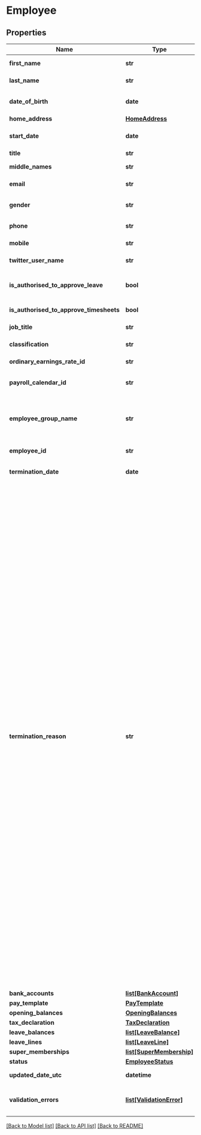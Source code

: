 # Employee

## Properties
Name | Type | Description | Notes
------------ | ------------- | ------------- | -------------
**first_name** | **str** | First name of employee | 
**last_name** | **str** | Last name of employee | 
**date_of_birth** | **date** | Date of birth of the employee (YYYY-MM-DD) | 
**home_address** | [**HomeAddress**](HomeAddress.md) |  | [optional] 
**start_date** | **date** | Start date for an employee (YYYY-MM-DD) | [optional] 
**title** | **str** | Title of the employee | [optional] 
**middle_names** | **str** | Middle name(s) of the employee | [optional] 
**email** | **str** | The email address for the employee | [optional] 
**gender** | **str** | The employee’s gender. See Employee Gender | [optional] 
**phone** | **str** | Employee phone number | [optional] 
**mobile** | **str** | Employee mobile number | [optional] 
**twitter_user_name** | **str** | Employee’s twitter name | [optional] 
**is_authorised_to_approve_leave** | **bool** | Authorised to approve other employees&#39; leave requests | [optional] 
**is_authorised_to_approve_timesheets** | **bool** | Authorised to approve timesheets | [optional] 
**job_title** | **str** | JobTitle of the employee | [optional] 
**classification** | **str** | Employees classification | [optional] 
**ordinary_earnings_rate_id** | **str** | Xero unique identifier for earnings rate | [optional] 
**payroll_calendar_id** | **str** | Xero unique identifier for payroll calendar for the employee | [optional] 
**employee_group_name** | **str** | The Employee Group allows you to report on payroll expenses and liabilities for each group of employees | [optional] 
**employee_id** | **str** | Xero unique identifier for an Employee | [optional] 
**termination_date** | **date** | Employee Termination Date (YYYY-MM-DD) | [optional] 
**termination_reason** | **str** | * &#x60;V&#x60; Voluntary cessation - An employee resignation, retirement, domestic or pressing necessity or abandonment of employment * &#x60;I&#x60; Ill health - An employee resignation due to medical condition that prevents the continuation of employment, such as for illness, ill-health, medical unfitness or total permanent disability * &#x60;D&#x60; Deceased - The death of an employee * &#x60;R&#x60; Redundancy - An employer-initiated termination of employment due to a genuine redundancy or approved early retirement scheme * &#x60;F&#x60; Dismissal - An employer-initiated termination of employment due to dismissal, inability to perform the required work, misconduct or inefficiency * &#x60;C&#x60; Contract cessation - The natural conclusion of a limited employment relationship due to contract/engagement duration or task completion, seasonal work completion, or to cease casuals that are no longer required * &#x60;T&#x60; Transfer - The administrative arrangements performed to transfer employees across payroll systems, move them temporarily to another employer (machinery of government for public servants), transfer of business, move them to outsourcing arrangements or other such technical activities.  | [optional] 
**bank_accounts** | [**list[BankAccount]**](BankAccount.md) |  | [optional] 
**pay_template** | [**PayTemplate**](PayTemplate.md) |  | [optional] 
**opening_balances** | [**OpeningBalances**](OpeningBalances.md) |  | [optional] 
**tax_declaration** | [**TaxDeclaration**](TaxDeclaration.md) |  | [optional] 
**leave_balances** | [**list[LeaveBalance]**](LeaveBalance.md) |  | [optional] 
**leave_lines** | [**list[LeaveLine]**](LeaveLine.md) |  | [optional] 
**super_memberships** | [**list[SuperMembership]**](SuperMembership.md) |  | [optional] 
**status** | [**EmployeeStatus**](EmployeeStatus.md) |  | [optional] 
**updated_date_utc** | **datetime** | Last modified timestamp | [optional] 
**validation_errors** | [**list[ValidationError]**](ValidationError.md) | Displays array of validation error messages from the API | [optional] 

[[Back to Model list]](../README.md#documentation-for-models) [[Back to API list]](../README.md#documentation-for-api-endpoints) [[Back to README]](../README.md)


